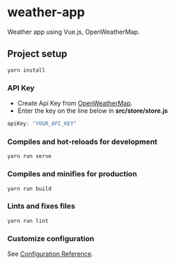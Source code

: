 
# weather-app
Weather app using Vue.js, OpenWeatherMap.

## Project setup
```
yarn install
```
### API Key
- Create Api Key from [OpenWeatherMap](https://openweathermap.org). 
- Enter the key on the line below in **src/store/store.js**
```javascript
apiKey: "YOUR_API_KEY"
```

### Compiles and hot-reloads for development
```
yarn run serve
```

### Compiles and minifies for production
```
yarn run build
```

### Lints and fixes files
```
yarn run lint
```

### Customize configuration
See [Configuration Reference](https://cli.vuejs.org/config/).
